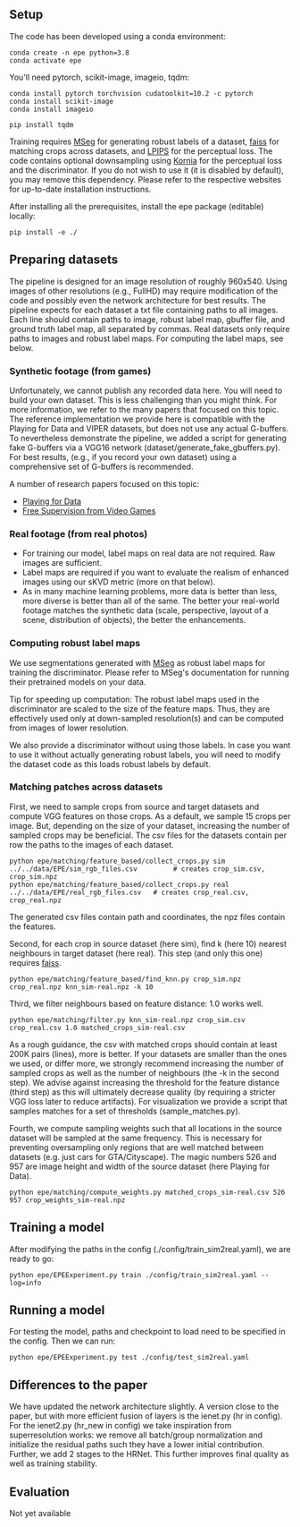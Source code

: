## Setup

The code has been developed using a conda environment:
    
    conda create -n epe python=3.8
    conda activate epe

You'll need pytorch, scikit-image, imageio, tqdm:

    conda install pytorch torchvision cudatoolkit=10.2 -c pytorch
    conda install scikit-image
    conda install imageio

    pip install tqdm
    
Training requires [MSeg](https://github.com/mseg-dataset/mseg-semantic) for generating robust labels of a dataset, [faiss](https://github.com/facebookresearch/faiss) for matching crops across datasets, and [LPIPS](https://github.com/richzhang/PerceptualSimilarity) for the perceptual loss. The code contains optional downsampling using [Kornia](https://github.com/kornia/kornia) for the perceptual loss and the discriminator. If you do not wish to use it (it is disabled by default), you may remove this dependency. Please refer to the respective websites for up-to-date installation instructions.

After installing all the prerequisites, install the epe package (editable) locally:

    pip install -e ./


## Preparing datasets

The pipeline is designed for an image resolution of roughly 960x540. Using images of other resolutions (e.g., FullHD) may require modification of the code and possibly even the network architecture for best results. The pipeline expects for each dataset a txt file containing paths to all images. Each line should contain paths to image, robust label map, gbuffer file, and ground truth label map, all separated by commas. Real datasets only require paths to images and robust label maps. For computing the label maps, see below.

### Synthetic footage (from games)

Unfortunately, we cannot publish any recorded data here. You will need to build your own dataset. This is less challenging than you might think. For more information, we refer to the many papers that focused on this topic. The reference implementation we provide here is compatible with the Playing for Data and VIPER datasets, but does not use any actual G-buffers. To nevertheless demonstrate the pipeline, we added a script for generating fake G-buffers via a VGG16 network (dataset/generate_fake_gbuffers.py).
For best results, (e.g., if you record your own dataset) using a comprehensive set of G-buffers is recommended.

A number of research papers focused on this topic:

* [Playing for Data](https://download.visinf.tu-darmstadt.de/data/from_games/)
* [Free Supervision from Video Games](http://www.philkr.net/fsv/)

### Real footage (from real photos)

* For training our model, label maps on real data are not required. Raw images are sufficient.
* Label maps are required if you want to evaluate the realism of enhanced images using our sKVD metric (more on that below).
* As in many machine learning problems, more data is better than less, more diverse is better than all of the same. The better your real-world footage matches the synthetic data (scale, perspective, layout of a scene, distribution of objects), the better the enhancements.

### Computing robust label maps

We use segmentations generated with [MSeg](https://github.com/mseg-dataset/mseg-semantic) as robust label maps for training the discriminator.
Please refer to MSeg's documentation for running their pretrained models on your data.

Tip for speeding up computation: The robust label maps used in the discriminator are scaled to the size of the feature maps. Thus, they are effectively used only at down-sampled resolution(s) and can be computed from images of lower resolution.

We also provide a discriminator without using those labels. In case you want to use it without actually generating robust labels, you will need to modify the dataset code as this loads robust labels by default.

### Matching patches across datasets

First, we need to sample crops from source and target datasets and compute VGG features on those crops. As a default, we sample 15 crops per image. But, depending on the size of your dataset, increasing the number of sampled crops may be beneficial. The csv files for the datasets contain per row the paths to the images of each dataset.
    
    python epe/matching/feature_based/collect_crops.py sim ../../data/EPE/sim_rgb_files.csv 		# creates crop_sim.csv, crop_sim.npz
    python epe/matching/feature_based/collect_crops.py real ../../data/EPE/real_rgb_files.csv	# creates crop_real.csv, crop_real.npz

The generated csv files contain path and coordinates, the npz files contain the features.

Second, for each crop in source dataset (here sim), find k (here 10) nearest neighbours in target dataset (here real).
This step (and only this one) requires [faiss](https://github.com/facebookresearch/faiss).

    python epe/matching/feature_based/find_knn.py crop_sim.npz crop_real.npz knn_sim-real.npz -k 10

Third, we filter neighbours based on feature distance: 1.0 works well.

    python epe/matching/filter.py knn_sim-real.npz crop_sim.csv crop_real.csv 1.0 matched_crops_sim-real.csv

As a rough guidance, the csv with matched crops should contain at least 200K pairs (lines), more is better. If your datasets are smaller than the ones we used, or differ more, we strongly recommend increasing the number of sampled crops as well as the number of neighbours (the -k in the second step). We advise against increasing the threshold for the feature distance (third step) as this will ultimately decrease quality (by requiring a stricter VGG loss later to reduce artifacts). For visualization we provide a script that samples matches for a set of thresholds (sample_matches.py).

Fourth, we compute sampling weights such that all locations in the source dataset will be sampled at the same frequency. This is necessary for preventing oversampling only regions that are well matched between datasets (e.g. just cars for GTA/Cityscape). The magic numbers 526 and 957 are image height and width of the source dataset (here Playing for Data).
    
    python epe/matching/compute_weights.py matched_crops_sim-real.csv 526 957 crop_weights_sim-real.npz

## Training a model

After modifying the paths in the config (./config/train_sim2real.yaml), we are ready to go:

    python epe/EPEExperiment.py train ./config/train_sim2real.yaml --log=info
    
## Running a model

For testing the model, paths and checkpoint to load need to be specified in the config. Then we can run:

    python epe/EPEExperiment.py test ./config/test_sim2real.yaml

## Differences to the paper

We have updated the network architecture slightly. A version close to the paper, but with more efficient fusion of layers is the ienet.py (hr in config). For the ienet2.py (hr_new in config) we take inspiration from superresolution works: we remove all batch/group normalization and initialize the residual paths such they have a lower initial contribution. Further, we add 2 stages to the HRNet. This further improves final quality as well as training stability.

## Evaluation

Not yet available


